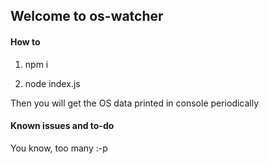 ## Welcome to os-watcher

#### How to

1. npm i

2. node index.js

Then you will get the OS data printed in console periodically

#### Known issues and to-do

You know, too many :-p